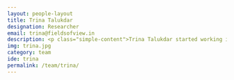 ```yaml
---
layout: people-layout
title: Trina Talukdar
designation: Researcher
email: trina@fieldsofview.in
description: <p class="simple-content">Trina Talukdar started working in Kalighat, one of Asia's largest red light areas, at the age of 18. Her interaction with commercial sex workers spurred  her passion to co-found Kranti at the age of 22. Kranti empowers girls from Mumbai’s Red Light Areas to become social change leaders.</p><p class="simple-content">Trina was Director of Venture and Fellowship, South Asia, for Ashoka, a global organisation across 90 countries, investing in the leading social entrepreneurs of our times. Trina worked for Ashoka both in South Asia and Southern Africa. Trina worked with American Express, Philanthropy, in the U.S.A., building leadership in non-profit professionals. Trina continues to be a serial social entrepreneur, kick-starting critical development work in the field of 21st century leadership. Her most recent venture is Bolti Bandh, that builds dialogue between politically polarised people.</p>
img: trina.jpg
category: team
ide: trina
permalink: /team/trina/
---
```

